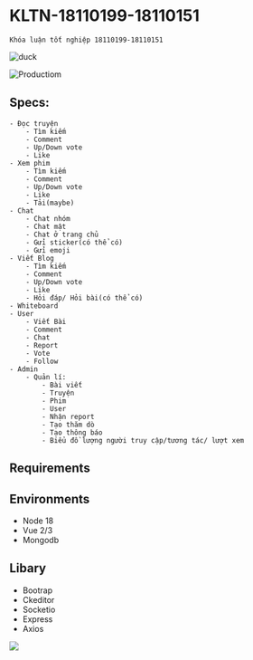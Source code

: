 # KLTN-18110199-18110151
`Khóa luận tốt nghiệp 18110199-18110151`

![duck](https://i.gifer.com/embedded/download/XOsX.gif)

![Productiom](kltn-18110199-18110151.pages.dev)

## Specs:
```
- Đọc truyện
    - Tìm kiếm
    - Comment
    - Up/Down vote
    - Like
- Xem phim
    - Tìm kiếm
    - Comment
    - Up/Down vote
    - Like
    - Tải(maybe)
- Chat
    - Chat nhóm
    - Chat mật
    - Chat ở trang chủ
    - Gửi sticker(có thể có)
    - Gửi emoji
- Viết Blog
    - Tìm kiếm
    - Comment
    - Up/Down vote
    - Like
    - Hỏi đáp/ Hỏi bài(có thể có)
- Whiteboard
- User
    - Viết Bài
    - Comment
    - Chat
    - Report
    - Vote
    - Follow
- Admin
    - Quản lí:
        - Bài viết 
        - Truyện
        - Phim 
        - User
        - Nhận report
        - Tạo thăm dò
        - Tạo thông báo
        - Biểu đồ lượng người truy cập/tương tác/ lượt xem
```      
## Requirements

## Environments
- Node 18
- Vue 2/3
- Mongodb

## Libary
- Bootrap
- Ckeditor
- Socketio
- Express
- Axios


![](https://i.gifer.com/XVo6.gif)
